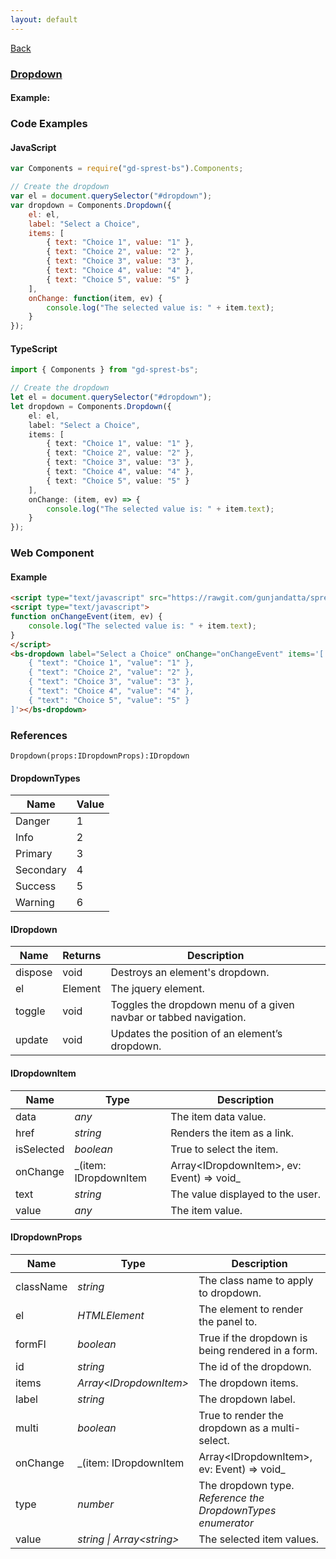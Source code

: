 ```yaml
---
layout: default
---
```

<div class="page-info" markdown="1">

[Back](/bs)

</div>

### [Dropdown](https://getbootstrap.com/docs/4.1/components/dropdowns)

#### Example:

<div id="dropdownDemo"></div>

### Code Examples

#### JavaScript
```js
var Components = require("gd-sprest-bs").Components;

// Create the dropdown
var el = document.querySelector("#dropdown");
var dropdown = Components.Dropdown({
    el: el,
    label: "Select a Choice",
    items: [
        { text: "Choice 1", value: "1" },
        { text: "Choice 2", value: "2" },
        { text: "Choice 3", value: "3" },
        { text: "Choice 4", value: "4" },
        { text: "Choice 5", value: "5" }
    ],
    onChange: function(item, ev) {
        console.log("The selected value is: " + item.text);
    }
});
```
#### TypeScript
```ts
import { Components } from "gd-sprest-bs";

// Create the dropdown
let el = document.querySelector("#dropdown");
let dropdown = Components.Dropdown({
    el: el,
    label: "Select a Choice",
    items: [
        { text: "Choice 1", value: "1" },
        { text: "Choice 2", value: "2" },
        { text: "Choice 3", value: "3" },
        { text: "Choice 4", value: "4" },
        { text: "Choice 5", value: "5" }
    ],
    onChange: (item, ev) => {
        console.log("The selected value is: " + item.text);
    }
});
```

### Web Component

#### Example

```html
<script type="text/javascript" src="https://rawgit.com/gunjandatta/sprest-bs/master/wc/dist/gd-sprest-bs.js"></script>
<script type="text/javascript">
function onChangeEvent(item, ev) {
    console.log("The selected value is: " + item.text);
}
</script>
<bs-dropdown label="Select a Choice" onChange="onChangeEvent" items='[
    { "text": "Choice 1", "value": "1" },
    { "text": "Choice 2", "value": "2" },
    { "text": "Choice 3", "value": "3" },
    { "text": "Choice 4", "value": "4" },
    { "text": "Choice 5", "value": "5" }
]'></bs-dropdown>
```

<bs-dropdown label="Select a Choice" items='[
    { "text": "Choice 1", "value": "1" },
    { "text": "Choice 2", "value": "2" },
    { "text": "Choice 3", "value": "3" },
    { "text": "Choice 4", "value": "4" },
    { "text": "Choice 5", "value": "5" }
]'></bs-dropdown>

### References

```
Dropdown(props:IDropdownProps):IDropdown
```

#### DropdownTypes

| Name | Value |
| --- | --- |
| Danger | 1 |
| Info | 2 |
| Primary | 3 |
| Secondary | 4 |
| Success | 5 |
| Warning | 6 |

#### IDropdown

| Name | Returns | Description |
| --- | --- | --- |
| dispose | void | Destroys an element's dropdown. |
| el | Element | The jquery element. |
| toggle | void | Toggles the dropdown menu of a given navbar or tabbed navigation. |
| update | void | Updates the position of an element’s dropdown. |

#### IDropdownItem

| Name | Type | Description |
| --- | --- | --- |
| data | _any_ | The item data value. |
| href | _string_ | Renders the item as a link. |
| isSelected | _boolean_ | True to select the item. |
| onChange | _(item: IDropdownItem | Array&lt;IDropdownItem&gt;, ev: Event) => void_ | The change event. |
| text | _string_ | The value displayed to the user. |
| value | _any_ | The item value. |

#### IDropdownProps

| Name | Type | Description |
| --- | --- | --- |
| className | _string_ | The class name to apply to dropdown. |
| el | _HTMLElement_ | The element to render the panel to. |
| formFl | _boolean_ | True if the dropdown is being rendered in a form. |
| id | _string_ | The id of the dropdown. |
| items | _Array&lt;IDropdownItem&gt;_ | The dropdown items. |
| label | _string_ | The dropdown label. |
| multi | _boolean_ | True to render the dropdown as a multi-select. |
| onChange | _(item: IDropdownItem | Array&lt;IDropdownItem&gt;, ev: Event) => void_ | The change event. |
| type | _number_ | The dropdown type. _Reference the DropdownTypes enumerator_ |
| value | _string \| Array&lt;string&gt;_ | The selected item values. |

<script src="https://rawgit.com/gunjandatta/sprest-bs/master/wc/dist/gd-sprest-bs.js"></script>
<script type="text/javascript">
    // Set the change event
    function onChangeEvent(item, ev) {
        console.log("The selected value is: " + item.text);
    }

    // Wait for the window to be loaded
    window.addEventListener("load", function() {
        // See if a dropdown exists
        var dropdown = document.querySelector("#dropdownDemo");
        if(dropdown) {
            // Render the dropdown
            $REST.Components.Dropdown({
                el: dropdown,
                label: "Select a Choice",
                onChange: onChangeEvent,
                items: [
                    { text: "Choice 1", value: "1" },
                    { text: "Choice 2", value: "2" },
                    { text: "Choice 3", value: "3" },
                    { text: "Choice 4", value: "4" },
                    { text: "Choice 5", value: "5" }
                ]
            });
        }
    });
</script>